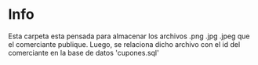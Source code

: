 # Info
Esta carpeta esta pensada para almacenar los archivos .png .jpg .jpeg que el comerciante publique.
Luego, se relaciona dicho archivo con el id del comerciante en la base de datos 'cupones.sql'
